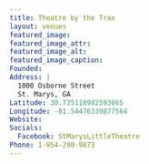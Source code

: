 ```yaml
---
title: Theatre by the Trax
layout: venues
featured_image: 
featured_image_attr:
featured_image_alt:
featured_image_caption:
Founded: 
Address: |
  1000 Osborne Street
  St. Marys, GA
Latitude: 30.735118982593065
Longitude: -81.54476339877564
Website: 
Socials:
  Facebook: StMarysLittleTheatre
Phone: 1-954-290-9873
---
```

